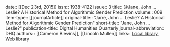 date:: [[Dec 23rd, 2015]]
issn:: 1938-4122
issue:: 3
title:: @Jane, John … Leslie? A Historical Method for Algorithmic Gender Prediction
volume:: 009
item-type:: [[journalArticle]]
original-title:: "Jane, John … Leslie? A Historical Method for Algorithmic Gender Prediction"
short-title:: "Jane, John … Leslie?"
publication-title:: Digital Humanities Quarterly
journal-abbreviation:: DHQ
authors:: [[Cameron Blevins]], [[Lincoln Mullen]]
links:: [Local library](zotero://select/groups/2386895/items/XPXEVBYC), [Web library](https://www.zotero.org/groups/2386895/items/XPXEVBYC)

